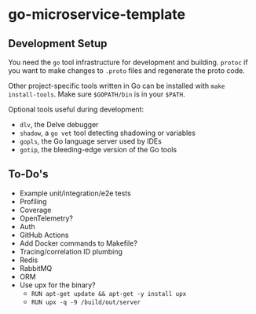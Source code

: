 # go-microservice-template

## Development Setup

You need the `go` tool infrastructure for development and building.
`protoc` if you want to make changes to `.proto` files and regenerate the proto code.

Other project-specific tools written in Go can be installed with `make install-tools`.
Make sure `$GOPATH/bin` is in your `$PATH`.

Optional tools useful during development:

- `dlv`, the Delve debugger
- `shadow`, a `go vet` tool detecting shadowing or variables
- `gopls`, the Go language server used by IDEs
- `gotip`, the bleeding-edge version of the Go tools

## To-Do's

- Example unit/integration/e2e tests
- Profiling
- Coverage
- OpenTelemetry?
- Auth
- GitHub Actions
- Add Docker commands to Makefile?
- Tracing/correlation ID plumbing
- Redis
- RabbitMQ
- ORM
- Use upx for the binary?
  - `RUN apt-get update && apt-get -y install upx`
  - `RUN upx -q -9 /build/out/server`
